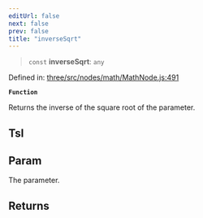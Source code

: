 ```yaml
---
editUrl: false
next: false
prev: false
title: "inverseSqrt"
---
```


> `const` **inverseSqrt**: `any`

Defined in: [three/src/nodes/math/MathNode.js:491](https://github.com/DefinitelyMaybe/three-i18n/blob/fa57b79433d1c349ffb23a78727299c8d4190136/three/src/nodes/math/MathNode.js#L491)

**`Function`**

Returns the inverse of the square root of the parameter.

## Tsl

## Param

The parameter.

## Returns
